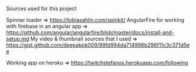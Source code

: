Sources used for this project

Spinner loader => https://tobiasahlin.com/spinkit/
AngularFire for working with firebase in an angular app => https://github.com/angular/angularfire/blob/master/docs/install-and-setup.md
My video & thumbnail sources that I used => https://gist.github.com/deepakpk009/99fd994da714996b296f11c3c371d5ee

Working app on heroku => https://twitchstefanos.herokuapp.com/following
